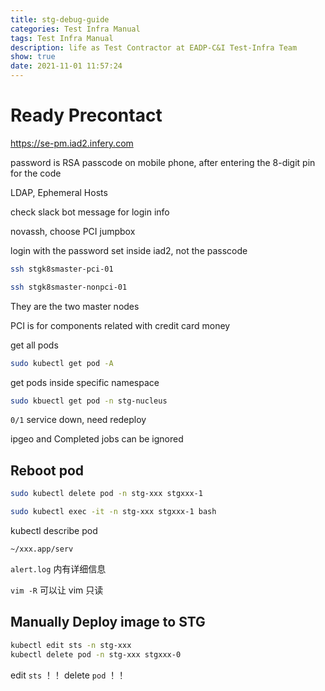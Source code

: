 ```yaml
---
title: stg-debug-guide
categories: Test Infra Manual
tags: Test Infra Manual
description: life as Test Contractor at EADP-C&I Test-Infra Team
show: true
date: 2021-11-01 11:57:24
---
```


# Ready Precontact

https://se-pm.iad2.infery.com

password is RSA passcode on mobile phone, after entering the 8-digit pin for the code

LDAP, Ephemeral Hosts

check slack bot message for login info

novassh, choose PCI jumpbox

login with the password set inside iad2, not the passcode

```bash
ssh stgk8smaster-pci-01
```

```bash
ssh stgk8smaster-nonpci-01
```

They are the two master nodes

PCI is for components related with credit card money


get all pods
```bash
sudo kubectl get pod -A
```

get pods inside specific namespace
```bash
sudo kbuectl get pod -n stg-nucleus
```

`0/1` service down, need redeploy

ipgeo and Completed jobs can be ignored


## Reboot pod

```bash
sudo kubectl delete pod -n stg-xxx stgxxx-1
```

```bash
sudo kubectl exec -it -n stg-xxx stgxxx-1 bash
```

kubectl describe pod

`~/xxx.app/serv`

`alert.log` 内有详细信息

`vim -R` 可以让 vim 只读


## Manually Deploy image to STG

```bash
kubectl edit sts -n stg-xxx
kubectl delete pod -n stg-xxx stgxxx-0

```
edit `sts` ！！
delete `pod` ！！